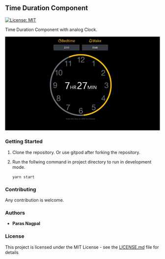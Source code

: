 ## Time Duration Component 

[![License: MIT](https://img.shields.io/badge/License-MIT-yellow.svg)](https://github.com/parasnagpal/Time-Duration-Component/edit/master/LICENSE)

Time Duration Component with analog Clock.

<img src="https://github.com/parasnagpal/Time-Duration-Component/blob/master/src/assets/images/large-viewport.jpg?raw=true">

### Getting Started

1. Clone the repository. Or use gitpod after forking the repository.
2. Run the follwing command in project directory to run in development mode.

    `yarn start` 

### Contributing

Any contribution is welcome.
     
### Authors

* **Paras Nagpal** 


### License

This project is licensed under the MIT License - see the [LICENSE.md](LICENSE.md) file for details

